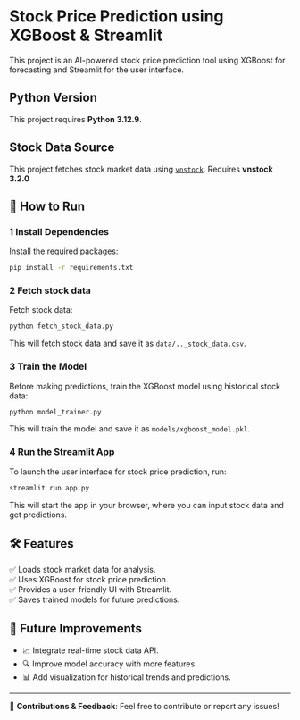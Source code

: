 # Stock Price Prediction using XGBoost & Streamlit

This project is an AI-powered stock price prediction tool using XGBoost for forecasting and Streamlit for the user interface.

## Python Version
This project requires **Python 3.12.9**.

## Stock Data Source
This project fetches stock market data using [`vnstock`](https://github.com/thinh-vu/vnstock). 
Requires **vnstock 3.2.0**

## 🚀 How to Run

### 1️ Install Dependencies
Install the required packages:
```sh
pip install -r requirements.txt
```
### 2️ Fetch stock data
Fetch stock data:
```sh
python fetch_stock_data.py
```
This will fetch stock data and save it as `data/.._stock_data.csv`.

### 3️ Train the Model
Before making predictions, train the XGBoost model using historical stock data:
```sh
python model_trainer.py
```
This will train the model and save it as `models/xgboost_model.pkl`.

### 4 Run the Streamlit App
To launch the user interface for stock price prediction, run:
```sh
streamlit run app.py
```
This will start the app in your browser, where you can input stock data and get predictions.

## 🛠 Features
✅ Loads stock market data for analysis.  
✅ Uses XGBoost for stock price prediction.  
✅ Provides a user-friendly UI with Streamlit.  
✅ Saves trained models for future predictions.  

## 📌 Future Improvements
- 📈 Integrate real-time stock data API.
- 🔍 Improve model accuracy with more features.
- 📊 Add visualization for historical trends and predictions.

---
🔗 **Contributions & Feedback**: Feel free to contribute or report any issues!

